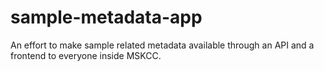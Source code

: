 # sample-metadata-app
 An effort to make sample related metadata available through an API and a frontend to everyone inside MSKCC.
